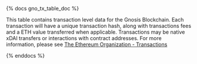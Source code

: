{% docs gno_tx_table_doc %}

This table contains transaction level data for the Gnosis Blockchain. Each transaction will have a unique transaction hash, along with transactions fees and a ETH value transferred when applicable. Transactions may be native xDAI transfers or interactions with contract addresses. For more information, please see [The Ethereum Organization - Transactions](https://ethereum.org/en/developers/docs/transactions/)

{% enddocs %}